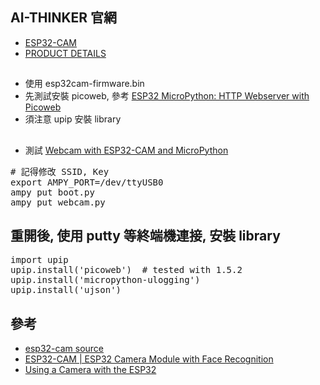 ## AI-THINKER 官網
* [ESP32-CAM](http://wiki.ai-thinker.com/esp32-cam)
* [PRODUCT DETAILS](https://www.seeedstudio.com/ESP32-CAM-Development-Board-with-camer-p-3153.html)
## 
* 使用 esp32cam-firmware.bin
* 先測試安裝 picoweb, 參考 [ESP32 MicroPython: HTTP Webserver with Picoweb](https://techtutorialsx.com/2017/09/01/esp32-micropython-http-webserver-with-picoweb/)
* 須注意 upip 安裝 library
##
* 測試 [Webcam with ESP32-CAM and MicroPython](https://github.com/tsaarni/esp32-micropython-webcam)
<pre>
# 記得修改 SSID, Key
export AMPY_PORT=/dev/ttyUSB0
ampy put boot.py
ampy put webcam.py
</pre>
## 重開後, 使用 putty 等終端機連接, 安裝 library
<pre>
import upip
upip.install('picoweb')  # tested with 1.5.2
upip.install('micropython-ulogging')
upip.install('ujson')
</pre>
##
## 參考
* [esp32-cam source](https://kopimojo.blogspot.com/2019/10/micropython-v1.html)
* [ESP32-CAM | ESP32 Camera Module with Face Recognition](https://robotzero.one/esp32-camera-module/)
* [Using a Camera with the ESP32](https://www.hackster.io/news/using-a-camera-with-the-esp32-9d6994b34a2b)
